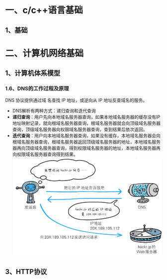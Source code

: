 # 一、c/c++语言基础
## 1、基础
# 二、计算机网络基础
## 1、计算机体系模型
### 1.6、DNS的工作过程及原理
DNS 协议提供通过域 名查找 IP 地址，或逆向从 IP 地址反查域名的服务。
-   DNS解析有两种方式：递归查询和迭代查询
-   **递归查询**：用户先向本地域名服务器查询，如果本地域名服务器的缓存没有IP地址映射记录，就向根域名服务器查询，根域名服务器就会向顶级域名服务器查询，顶级域名服务器向权限域名服务器查询，查到结果后依次返回。
-  **迭代查询**：用户向本地域名服务器查询，如果没有缓存，本地域名服务器会向根域名服务器查询，根域名服务器返回顶级域名服务器的地址，本地域名服务器再向顶级域名服务器查询，得到权限域名服务器的地址，本地域名服务器再向权限域名服务器查询得到结果。
![](C++%E5%AD%A6%E4%B9%A0%E7%AC%94%E8%AE%B0_md_files/51f78c10-fc7e-11ed-974b-814dec1c1bb9.jpeg?v=1&type=image)

## 3、HTTP协议



